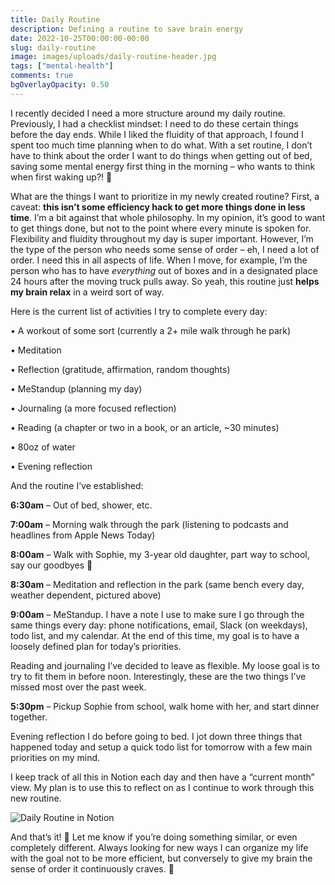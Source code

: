 ```yaml
---
title: Daily Routine
description: Defining a routine to save brain energy
date: 2022-10-25T00:00:00-00:00
slug: daily-routine
image: images/uploads/daily-routine-header.jpg
tags: ["mental-health"]
comments: true
bgOverlayOpacity: 0.50
---
```


I recently decided I need a more structure around my daily routine. Previously, I had a checklist mindset: I need to do these certain things before the day ends. While I liked the fluidity of that approach, I found I spent too much time planning when to do what. With a set routine, I don’t have to think about the order I want to do things when getting out of bed, saving some mental energy first thing in the morning – who wants to think when first waking up?! 🥱

What are the things I want to prioritize in my newly created routine? First, a caveat: **this isn’t some efficiency hack to get more things done in less time**. I’m a bit against that whole philosophy. In my opinion, it’s good to want to get things done, but not to the point where every minute is spoken for. Flexibility and fluidity throughout my day is super important. However, I’m the type of the person who needs some sense of order – eh, I need a lot of order. I need this in all aspects of life. When I move, for example, I’m the person who has to have *everything* out of boxes and in a designated place 24 hours after the moving truck pulls away. So yeah, this routine just **helps my brain relax** in a weird sort of way.

Here is the current list of activities I try to complete every day:

• A workout of some sort (currently a 2+ mile walk through he park)

• Meditation

• Reflection (gratitude, affirmation, random thoughts)

• MeStandup (planning my day)

• Journaling (a more focused reflection)

• Reading (a chapter or two in a book, or an article, ~30 minutes)

• 80oz of water

• Evening reflection

And the routine I’ve established:

**6:30am** – Out of bed, shower, etc.

**7:00am** – Morning walk through the park (listening to podcasts and headlines from Apple News Today)

**8:00am** – Walk with Sophie, my 3-year old daughter, part way to school, say our goodbyes 👋

**8:30am** – Meditation and reflection in the park (same bench every day, weather dependent, pictured above)

**9:00am** – MeStandup. I have a note I use to make sure I go through the same things every day: phone notifications, email, Slack (on weekdays), todo list, and my calendar. At the end of this time, my goal is to have a loosely defined plan for today’s priorities.

Reading and journaling I’ve decided to leave as flexible. My loose goal is to try to fit them in before noon. Interestingly, these are the two things I’ve missed most over the past week.

**5:30pm** – Pickup Sophie from school, walk home with her, and start dinner together.

Evening reflection I do before going to bed. I jot down three things that happened today and setup a quick todo list for tomorrow with a few main priorities on my mind.

I keep track of all this in Notion each day and then have a “current month” view. My plan is to use this to reflect on as I continue to work through this new routine.

![Daily Routine in Notion](/images/uploads/daily-routine-notion.png)

And that’s it! 🎉 Let me know if you’re doing something similar, or even completely different. Always looking for new ways I can organize my life with the goal not to be more efficient, but conversely to give my brain the sense of order it continuously craves. 🧠
